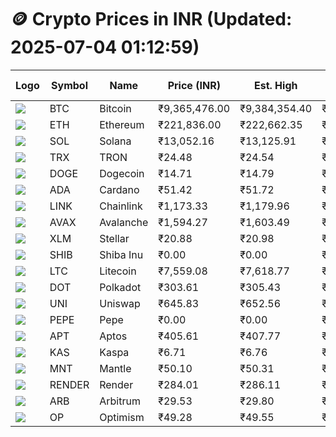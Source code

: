 # 🪙 Crypto Prices in INR (Updated: 2025-07-04 01:12:59)

| Logo | Symbol | Name       | Price (INR) | Est. High | Est. Low | Gross Profit | Fees | Net Profit | ROI % |
|------|--------|------------|-------------|-----------|----------|---------------|------|-------------|--------|
| ![](https://coin-images.coingecko.com/coins/images/1/large/bitcoin.png?1696501400) | BTC    | Bitcoin    | ₹9,365,476.00 | ₹9,384,354.40 | ₹9,346,597.60 | ₹403.96 | ₹200.00 | ₹203.96 | 0.20% |
| ![](https://coin-images.coingecko.com/coins/images/279/large/ethereum.png?1696501628) | ETH    | Ethereum   | ₹221,836.00 | ₹222,662.35 | ₹221,009.65 | ₹747.80 | ₹200.00 | ₹547.80 | 0.55% |
| ![](https://coin-images.coingecko.com/coins/images/4128/large/solana.png?1718769756) | SOL    | Solana     | ₹13,052.16 | ₹13,125.91 | ₹12,978.41 | ₹1,136.44 | ₹200.00 | ₹936.44 | 0.94% |
| ![](https://coin-images.coingecko.com/coins/images/1094/large/tron-logo.png?1696502193) | TRX    | TRON       | ₹24.48 | ₹24.54 | ₹24.42 | ₹479.09 | ₹200.00 | ₹279.09 | 0.28% |
| ![](https://coin-images.coingecko.com/coins/images/5/large/dogecoin.png?1696501409) | DOGE   | Dogecoin   | ₹14.71 | ₹14.79 | ₹14.63 | ₹1,045.55 | ₹200.00 | ₹845.55 | 0.85% |
| ![](https://coin-images.coingecko.com/coins/images/975/large/cardano.png?1696502090) | ADA    | Cardano    | ₹51.42 | ₹51.72 | ₹51.12 | ₹1,191.42 | ₹200.00 | ₹991.42 | 0.99% |
| ![](https://coin-images.coingecko.com/coins/images/877/large/chainlink-new-logo.png?1696502009) | LINK   | Chainlink  | ₹1,173.33 | ₹1,179.96 | ₹1,166.70 | ₹1,136.02 | ₹200.00 | ₹936.02 | 0.94% |
| ![](https://coin-images.coingecko.com/coins/images/12559/large/Avalanche_Circle_RedWhite_Trans.png?1696512369) | AVAX   | Avalanche  | ₹1,594.27 | ₹1,603.49 | ₹1,585.05 | ₹1,162.86 | ₹200.00 | ₹962.86 | 0.96% |
| ![](https://coin-images.coingecko.com/coins/images/100/large/fmpFRHHQ_400x400.jpg?1735231350) | XLM    | Stellar    | ₹20.88 | ₹20.98 | ₹20.78 | ₹996.32 | ₹200.00 | ₹796.32 | 0.80% |
| ![](https://coin-images.coingecko.com/coins/images/11939/large/shiba.png?1696511800) | SHIB   | Shiba Inu  | ₹0.00 | ₹0.00 | ₹0.00 | ₹1,006.16 | ₹200.00 | ₹806.16 | 0.81% |
| ![](https://coin-images.coingecko.com/coins/images/2/large/litecoin.png?1696501400) | LTC    | Litecoin   | ₹7,559.08 | ₹7,618.77 | ₹7,499.39 | ₹1,591.89 | ₹200.00 | ₹1,391.89 | 1.39% |
| ![](https://coin-images.coingecko.com/coins/images/12171/large/polkadot.png?1696512008) | DOT    | Polkadot   | ₹303.61 | ₹305.43 | ₹301.79 | ₹1,206.80 | ₹200.00 | ₹1,006.80 | 1.01% |
| ![](https://coin-images.coingecko.com/coins/images/12504/large/uniswap-logo.png?1720676669) | UNI    | Uniswap    | ₹645.83 | ₹652.56 | ₹639.10 | ₹2,106.24 | ₹200.00 | ₹1,906.24 | 1.91% |
| ![](https://coin-images.coingecko.com/coins/images/29850/large/pepe-token.jpeg?1696528776) | PEPE   | Pepe       | ₹0.00 | ₹0.00 | ₹0.00 | ₹2,323.83 | ₹200.00 | ₹2,123.83 | 2.12% |
| ![](https://coin-images.coingecko.com/coins/images/26455/large/aptos_round.png?1696525528) | APT    | Aptos      | ₹405.61 | ₹407.77 | ₹403.45 | ₹1,068.52 | ₹200.00 | ₹868.52 | 0.87% |
| ![](https://coin-images.coingecko.com/coins/images/25751/large/kaspa-icon-exchanges.png?1696524837) | KAS    | Kaspa      | ₹6.71 | ₹6.76 | ₹6.66 | ₹1,395.66 | ₹200.00 | ₹1,195.66 | 1.20% |
| ![](https://coin-images.coingecko.com/coins/images/30980/large/Mantle-Logo-mark.png?1739213200) | MNT    | Mantle     | ₹50.10 | ₹50.31 | ₹49.89 | ₹835.81 | ₹200.00 | ₹635.81 | 0.64% |
| ![](https://coin-images.coingecko.com/coins/images/11636/large/rndr.png?1696511529) | RENDER | Render     | ₹284.01 | ₹286.11 | ₹281.91 | ₹1,493.05 | ₹200.00 | ₹1,293.05 | 1.29% |
| ![](https://coin-images.coingecko.com/coins/images/16547/large/arb.jpg?1721358242) | ARB    | Arbitrum   | ₹29.53 | ₹29.80 | ₹29.26 | ₹1,814.49 | ₹200.00 | ₹1,614.49 | 1.61% |
| ![](https://coin-images.coingecko.com/coins/images/25244/large/Optimism.png?1696524385) | OP     | Optimism   | ₹49.28 | ₹49.55 | ₹49.01 | ₹1,089.51 | ₹200.00 | ₹889.51 | 0.89% |
